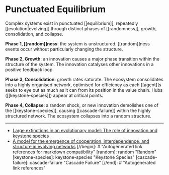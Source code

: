 # Punctuated Equilibrium
Complex systems exist in punctuated [[equilibrium]], repeatedly [[evolution|evolving]] through distinct phases of [[randomness]], growth, consolidation, and collapse.

**Phase 1, [[random]]ness**: the system is unstructured. [[random]]ness events occur without particularly changing the structure.

**Phase 2, Growth**: an innovation causes a major phase transition within the structure of the system. The innovation catalyses other innovations in a positive feedback loop.

**Phase 3, Consolidation**: growth rates saturate. The ecosystem consolidates into a highly organised network, optimised for efficiency as each [[agent]]s seeks to eye out as much as it can from its position in the value chain. Hubs ([[keystone-species]]) appear at critical points.

**Phase 4, Collapse**: a random shock, or new innovation demolishes one of the [[keystone-species]], causing [[cascade-failure]] within the highly structured network. The ecosystem collapses into a random structure.

---
- [Large extinctions in an evolutionary model: The role of innovation and keystone species](https://www.ncbi.nlm.nih.gov/pmc/articles/PMC122318/)
- [A model for the emergence of cooperation, interdependence, and structure in evolving networks](https://www.pnas.org/content/98/2/543)
[//begin]: # "Autogenerated link references for markdown compatibility"
[random]: random "Random"
[keystone-species]: keystone-species "Keystone Species"
[cascade-failure]: cascade-failure "Cascade Failure"
[//end]: # "Autogenerated link references"